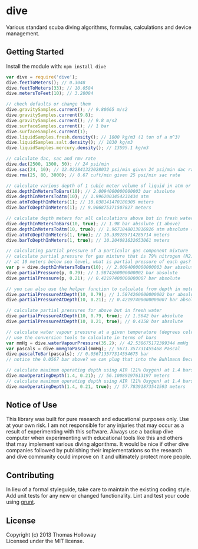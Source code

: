 # dive

Various standard scuba diving algorithms, formulas, calculations and device management.

## Getting Started
Install the module with: `npm install dive`

```javascript
var dive = require('dive');
dive.feetToMeters(); // 0.3048
dive.feetToMeters(33); // 10.0584
dive.metersToFeet(10); // 3.28084

// check defaults or change them
dive.gravitySamples.current(); // 9.80665 m/s2
dive.gravitySamples.current(9.8);
dive.gravitySamples.current(); // 9.8 m/s2
dive.surfaceSamples.current(); // 1 bar
dive.surfaceSamples.current(1);
dive.liquidSamples.fresh.density(); // 1000 kg/m3 (1 ton of a m^3)
dive.liquidSamples.salt.density(); // 1030 kg/m3
dive.liquidSamples.mercury.density(); // 13595.1 kg/m3

// calculate dac, sac and rmv rate
dive.dac(2500, 1300, 50); // 24 psi/min
dive.sac(24, 10); // 12.022841322028032 psi/min given 24 psi/min dac rate
dive.rmv(25, 80, 3000); // 0.67 cuft/min given 25 psi/min sac rate

// calculate various depth of 1 cubic meter volume of liquid in atm or bars
dive.depthInMetersToBars(10); // 2.0094000000000003 bar absolute
dive.depthInMetersToAtm(10); // 1.9962003454231434 atm
dive.atmToDepthInMeters(1); // 10.038141470180305 meters
dive.barToDepthInMeters(1); // 9.906875371507827 meters

// calculate depth meters for all calculations above but in fresh water
dive.depthInMetersToBars(10, true); // 1.98 bar absolute (1 above)
dive.depthInMetersToAtm(10, true); // 1.9671848013816926 atm absolute (1 above)
dive.atmToDepthInMeters(1, true); // 10.339285714285714 meters
dive.barToDepthInMeters(1, true); // 10.204081632653061 meters

// calculating partial pressure of a particular gas component mixture
// calculate partial pressure for gas mixture that is 79% nitrogen (N2) and 21% oxygen (O2)
// at 10 meters below sea level, what is partial pressure of each gas?
var p = dive.depthInMetersToBars(10); // 2.0094000000000003 bar absolute
dive.partialPressure(p, 0.79); // 1.5874260000000002 bar absolute
dive.partialPressure(p, 0.21); // 0.42197400000000007 bar absolute

// you can also use the helper function to calculate from depth in meters
dive.partialPressureAtDepth(10, 0.79); // 1.5874260000000002 bar absolute
dive.partialPressureAtDepth(10, 0.21); // 0.42197400000000007 bar absolute

// calculate partial pressures for above but in fresh water
dive.partialPressureAtDepth(10, 0.79, true); // 1.5642 bar absolute
dive.partialPressureAtDepth(10, 0.21, true); // 0.4158 bar absolute

// calculate water vapour pressure at a given temperature (degrees celcius)
// use the conversion tools to calculate in terms of bars
var mmHg = dive.waterVapourPressure(35.2); // 42.538675172399344 mmHg
var pascals = dive.mmHgToPascal(mmHg); // 5671.357731455468 Pascal
dive.pascalToBar(pascals); // 0.056713577314554675 bar
// notice the 0.0567 bar above? we can plug that into the Buhlmann Decompression Algorithm

// calculate maximum operating depth using AIR (21% Oxygen) at 1.4 bars
dive.maxOperatingDepth(1.4, 0.21); // 56.10089197613197 meters
// calculate maximum operating depth using AIR (21% Oxygen) at 1.4 bars in fresh water
dive.maxOperatingDepth(1.4, 0.21, true); // 57.78391873541593 meters
```

## Notice of Use
This library was built for pure research and educational purposes only.
Use at your own risk. I am not responsible for any injuries that may
occur as a result of experimenting with this software. Always
use a backup dive computer when experimenting with educational tools like
this and others that may implement various diving algorithms. It would be
nice if other dive companies followed by publishing their implementations
so the research and dive community could improve on it and ultimately
protect more people.

## Contributing
In lieu of a formal styleguide, take care to maintain the existing coding style. Add unit tests for any new or changed functionality. Lint and test your code using [grunt](https://github.com/gruntjs/grunt).

## License
Copyright (c) 2013 Thomas Holloway  
Licensed under the MIT license.
